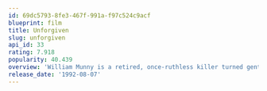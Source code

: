 ```yaml
---
id: 69dc5793-8fe3-467f-991a-f97c524c9acf
blueprint: film
title: Unforgiven
slug: unforgiven
api_id: 33
rating: 7.918
popularity: 40.439
overview: 'William Munny is a retired, once-ruthless killer turned gentle widower and hog farmer. To help support his two motherless children, he accepts one last bounty-hunter mission to find the men who brutalized a prostitute. Joined by his former partner and a cocky greenhorn, he takes on a corrupt sheriff.'
release_date: '1992-08-07'
---
```

